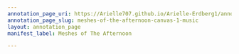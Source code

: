 ```yaml
---
annotation_page_uri: https://Arielle707.github.io/Arielle-Erdberg1/annotations/meshes-of-the-afternoon-canvas-1-music.json
annotation_page_slug: meshes-of-the-afternoon-canvas-1-music
layout: annotation_page
manifest_label: Meshes of The Afternoon

---
```

